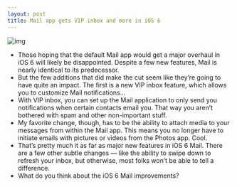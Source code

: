```yaml
---
layout: post
title: Mail app gets VIP inbox and more in iOS 6
---
```

![img](http://media.idownloadblog.com/wp-content/uploads/2012/06/mail_main-e1339448139969.jpg)
* Those hoping that the default Mail app would get a major overhaul in iOS 6 will likely be disappointed. Despite a few new features, Mail is nearly identical to its predecessor.
* But the few additions that did make the cut seem like they’re going to have quite an impact. The first is a new VIP inbox feature, which allows you to customize Mail notifications…
* With VIP inbox, you can set up the Mail application to only send you notifications when certain contacts email you. That way you aren’t bothered with spam and other non-important stuff.
* My favorite change, though, has to be the ability to attach media to your messages from within the Mail app. This means you no longer have to initiate emails with pictures or videos from the Photos app. Cool.
* That’s pretty much it as far as major new features in iOS 6 Mail. There are a few other subtle changes — like the ability to swipe down to refresh your inbox, but otherwise, most folks won’t be able to tell a difference.
* What do you think about the iOS 6 Mail improvements?


